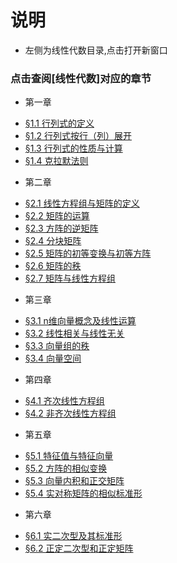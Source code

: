 # 说明
- 左侧为线性代数目录,点击打开新窗口

### 点击查阅[线性代数]对应的章节
  * 第一章 
   - <a target="_blank" href="/Linear-algebra-docs/ch0101.html">§1.1 行列式的定义</a>
   - <a target="_blank" href="/Linear-algebra-docs/ch0102.html">§1.2 行列式按行（列）展开</a>
   - <a target="_blank" href="/Linear-algebra-docs/ch0103.html">§1.3 行列式的性质与计算</a>
   - <a target="_blank" href="/Linear-algebra-docs/ch0104.html">§1.4 克拉默法则</a>
  * 第二章 
   - <a target="_blank" href="/Linear-algebra-docs/ch0201.html">§2.1 线性方程组与矩阵的定义</a>
   - <a target="_blank" href="/Linear-algebra-docs/ch0202.html">§2.2 矩阵的运算</a>
   - <a target="_blank" href="/Linear-algebra-docs/ch0203.html">§2.3 方阵的逆矩阵</a>
   - <a target="_blank" href="/Linear-algebra-docs/ch0204.html">§2.4 分块矩阵</a>
   - <a target="_blank" href="/Linear-algebra-docs/ch0205.html">§2.5 矩阵的初等变换与初等方阵</a>
   - <a target="_blank" href="/Linear-algebra-docs/ch0206.html">§2.6 矩阵的秩</a>
   - <a target="_blank" href="/Linear-algebra-docs/ch0207.html">§2.7 矩阵与线性方程组</a>
  * 第三章 
   - <a target="_blank" href="/Linear-algebra-docs/ch0301.html">§3.1 n维向量概念及线性运算</a>
   - <a target="_blank" href="/Linear-algebra-docs/ch0302.html">§3.2 线性相关与线性无关</a>
   - <a target="_blank" href="/Linear-algebra-docs/ch0303.html">§3.3 向量组的秩</a>
   - <a target="_blank" href="/Linear-algebra-docs/ch0304.html">§3.4 向量空间</a>
  * 第四章 
   - <a target="_blank" href="/Linear-algebra-docs/ch0401.html">§4.1 齐次线性方程组</a>
   - <a target="_blank" href="/Linear-algebra-docs/ch0402.html">§4.2 非齐次线性方程组</a>
  * 第五章 
   - <a target="_blank" href="/Linear-algebra-docs/ch0501.html">§5.1 特征值与特征向量</a>
   - <a target="_blank" href="/Linear-algebra-docs/ch0502.html">§5.2 方阵的相似变换</a>
   - <a target="_blank" href="/Linear-algebra-docs/ch0503.html">§5.3 向量内积和正交矩阵</a>
   - <a target="_blank" href="/Linear-algebra-docs/ch0504.html">§5.4 实对称矩阵的相似标准形</a>
  * 第六章 
   - <a target="_blank" href="/Linear-algebra-docs/ch0601.html">§6.1 实二次型及其标准形</a>
   - <a target="_blank" href="/Linear-algebra-docs/ch0602.html">§6.2 正定二次型和正定矩阵</a>